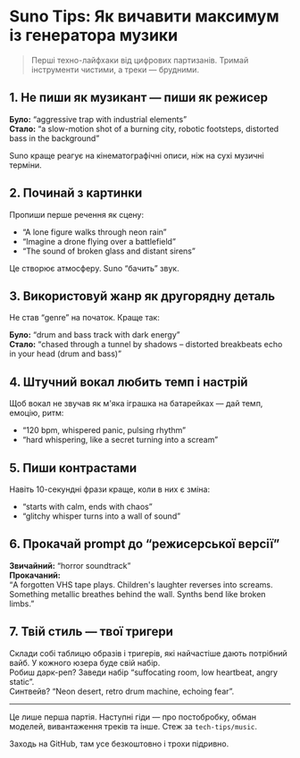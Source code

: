 # Suno Tips: Як вичавити максимум із генератора музики

> Перші техно-лайфхаки від цифрових партизанів. Тримай інструменти чистими, а треки — брудними.

## 1. Не пиши як музикант — пиши як режисер

**Було:** “aggressive trap with industrial elements”  
**Стало:** “a slow-motion shot of a burning city, robotic footsteps, distorted bass in the background”

Suno краще реагує на кінематографічні описи, ніж на сухі музичні терміни.

## 2. Починай з картинки

Пропиши перше речення як сцену:

- “A lone figure walks through neon rain”
- “Imagine a drone flying over a battlefield”
- “The sound of broken glass and distant sirens”

Це створює атмосферу. Suno “бачить” звук.

## 3. Використовуй жанр як другорядну деталь

Не став “genre” на початок. Краще так:

**Було:** “drum and bass track with dark energy”  
**Стало:** “chased through a tunnel by shadows – distorted breakbeats echo in your head (drum and bass)”

## 4. Штучний вокал любить темп і настрій

Щоб вокал не звучав як м'яка іграшка на батарейках — дай темп, емоцію, ритм:

- “120 bpm, whispered panic, pulsing rhythm”
- “hard whispering, like a secret turning into a scream”

## 5. Пиши контрастами

Навіть 10-секундні фрази краще, коли в них є зміна:

- “starts with calm, ends with chaos”
- “glitchy whisper turns into a wall of sound”

## 6. Прокачай prompt до “режисерської версії”

**Звичайний:** “horror soundtrack”  
**Прокачаний:**  
“A forgotten VHS tape plays. Children's laughter reverses into screams. Something metallic breathes behind the wall. Synths bend like broken limbs.”

## 7. Твій стиль — твої тригери

Склади собі таблицю образів і тригерів, які найчастіше дають потрібний вайб. У кожного юзера буде свій набір.  
Робиш дарк-реп? Заведи набір “suffocating room, low heartbeat, angry static”.  
Синтвейв? “Neon desert, retro drum machine, echoing fear”.

---

Це лише перша партія. Наступні гіди — про постобробку, обман моделей, вивантаження треків та інше. Стеж за `tech-tips/music`.

Заходь на GitHub, там усе безкоштовно і трохи підривно.
